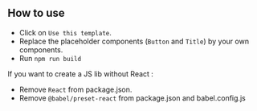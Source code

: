 ## How to use

- Click on `Use this template`.
- Replace the placeholder components (`Button` and `Title`) by your own components.
- Run `npm run build`

If you want to create a JS lib without React :

- Remove `React` from package.json.
- Remove `@babel/preset-react` from package.json and babel.config.js
